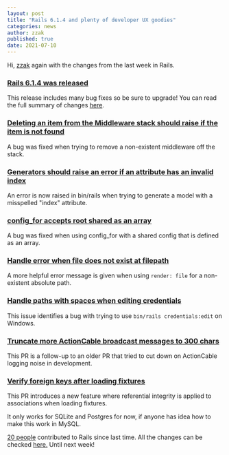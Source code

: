 ```yaml
---
layout: post
title: "Rails 6.1.4 and plenty of developer UX goodies"
categories: news
author: zzak
published: true
date: 2021-07-10
---
```


Hi, [zzak](https://github.com/zzak) again with the changes from the last week in Rails.

### [Rails 6.1.4 was released](https://rubyonrails.org/2021/6/24/Rails-6-1-4-has-been-released)

This release includes many bug fixes so be sure to upgrade! You can read the full summary of changes [here](https://github.com/rails/rails/releases/tag/v6.1.4).

### [Deleting an item from the Middleware stack should raise if the item is not found](https://github.com/rails/rails/pull/42655)

A bug was fixed when trying to remove a non-existent middleware off the stack.

### [Generators should raise an error if an attribute has an invalid index](https://github.com/rails/rails/pull/42694)

An error is now raised in bin/rails when trying to generate a model with a misspelled "index" attribute.

### [config_for accepts root shared as an array](https://github.com/rails/rails/pull/42707)

A bug was fixed when using config\_for with a shared config that is defined as an array.

### [Handle error when file does not exist at filepath](https://github.com/rails/rails/pull/41283)

A more helpful error message is given when using `render: file` for a non-existent absolute path.

### [Handle paths with spaces when editing credentials](https://github.com/rails/rails/pull/42728)

This issue identifies a bug with trying to use `bin/rails credentials:edit` on Windows.

### [Truncate more ActionCable broadcast messages to 300 chars](https://github.com/rails/rails/pull/42726)

This PR is a follow-up to an older PR that tried to cut down on ActionCable logging noise in development.

### [Verify foreign keys after loading fixtures](https://github.com/rails/rails/pull/42674)

This PR introduces a new feature where referential integrity is applied to associations when loading fixtures.  
  
It only works for SQLite and Postgres for now, if anyone has idea how to make this work in MySQL.

[20 people](https://contributors.rubyonrails.org/contributors/in-time-window/20210703-20210710) contributed to Rails since last time. All the changes can be checked [here](https://github.com/rails/rails/compare/@%7B2021-07-03%7D...main@%7B2021-07-10%7D)[.](https://github.com/rails/rails/compare/@%7B2021-06-27%7D...main@%7B2021-07-02%7D) Until next week!
